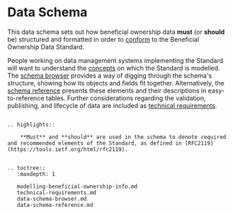 Data Schema
===========

This data schema sets out how beneficial ownership data **must** (or **should** be) structured and formatted in order to [conform](conformance.md) to the Beneficial Ownership Data Standard.

People working on data management systems implementing the Standard will want to understand the [concepts](modelling-beneficial-ownership-info.md) on which the Standard is modelled. The [schema browser](data-schema-browser.md) provides a way of digging through the schema's structure, showing how its objects and fields fit together. Alternatively, the [schema reference](data-schema-reference.md) presents these elements and their descriptions in easy-to-reference tables. Further considerations regarding the validation, publishing, and lifecycle of data are included as [technical requirements](technical-requirements.md).



```eval_rst

.. highlights:: 
    
    **Must** and **should** are used in the schema to denote required and recommended elements of the Standard, as defined in [RFC2119](https://tools.ietf.org/html/rfc2119).

```




```eval_rst

.. toctree::
   :maxdepth: 1

   modelling-beneficial-ownership-info.md
   technical-requirements.md
   data-schema-browser.md
   data-schema-reference.md
   

```


